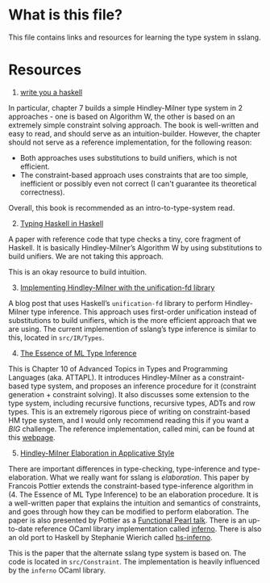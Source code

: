 # What is this file?

This file contains links and resources for learning the type system in sslang.

# Resources

1. [write you a haskell](https://smunix.github.io/dev.stephendiehl.com/fun/index.html)

In particular, chapter 7 builds a simple Hindley-Milner type system in 2 approaches - one is based on Algorithm W, the other is based on an extremely simple constraint solving approach. The book is well-written and easy to read, and should serve as an intuition-builder. However, the chapter should not serve as a reference implementation, for the following reason:

- Both approaches uses substitutions to build unifiers, which is not efficient.
- The constraint-based approach uses constraints that are too simple, inefficient or possibly even not correct (I can't guarantee its theoretical correctness).

Overall, this book is recommended as an intro-to-type-system read.

2. [Typing Haskell in Haskell](https://web.cecs.pdx.edu/~mpj/thih/thih.pdf)

A paper with reference code that type checks a tiny, core fragment of Haskell. It is basically Hindley-Milner’s Algorithm W by using substitutions to build unifiers. We are not taking this approach.

This is an okay resource to build intuition.

3. [Implementing Hindley-Milner with the unification-fd library](https://byorgey.wordpress.com/2021/09/08/implementing-hindley-milner-with-the-unification-fd-library/)

A blog post that uses Haskell’s `unification-fd` library to perform Hindley-Milner type inference. This approach uses first-order unification instead of substitutions to build unifiers, which is the more efficient approach that we are using. The current implemention of sslang’s type inference is similar to this, located in `src/IR/Types`.

4. [The Essence of ML Type Inference](http://gallium.inria.fr/~fpottier/publis/emlti-final.pdf)

This is Chapter 10 of Advanced Topics in Types and Programming Languages (aka. ATTAPL). It introduces Hindley-Milner as a constraint-based type system, and proposes an inference procedure for it (constraint generation + constraint solving). It also discusses some extension to the type system, including recursive functions, recursive types, ADTs and row types. This is an extremely rigorous piece of writing on constraint-based HM type system, and I would only recommend reading this if you want a _BIG_ challenge. The reference implementation, called mini, can be found at this [webpage](http://cristal.inria.fr/attapl/).

5. [Hindley-Milner Elaboration in Applicative Style](http://gallium.inria.fr/~fpottier/publis/fpottier-elaboration.pdf)

There are important differences in type-checking, type-inference and type-elaboration. What we really want for sslang is _elaboration_. This paper by Francois Pottier extends the constraint-based type-inference algorithm in (4. The Essence of ML Type Inference) to be an elaboration procedure. It is a well-written paper that explains the intuition and semantics of constraints, and goes through how they can be modified to perform elaboration. The paper is also presented by Pottier as a [Functional Pearl talk](https://www.youtube.com/watch?v=8b79M4Nmh34&ab_channel=MalcolmWallace). There is an up-to-date reference OCaml library implementation called [inferno](https://gitlab.inria.fr/fpottier/inferno). There is also an old port to Haskell by Stephanie Wierich called [hs-inferno](https://github.com/sweirich/hs-inferno).

This is the paper that the alternate sslang type system is based on. The code is located in `src/Constraint`. The implementation is heavily influenced by the `inferno` OCaml library.
